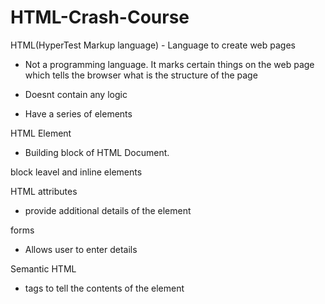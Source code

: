 # HTML-Crash-Course

HTML(HyperTest Markup language) - Language to create web pages

- Not a programming language. It marks certain things on the web page which tells the browser what is the structure of the page

- Doesnt contain any logic

- Have a series of elements

HTML Element 

- Building block of HTML Document.


block leavel and inline elements

HTML attributes
- provide additional details of the element

forms 
- Allows user to enter details

Semantic HTML 
- tags to tell the contents of the element